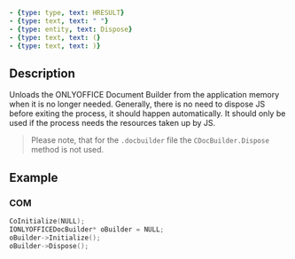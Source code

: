 ```yml signature
- {type: type, text: HRESULT}
- {type: text, text: " "}
- {type: entity, text: Dispose}
- {type: text, text: (}
- {type: text, text: )}
```

## Description

Unloads the ONLYOFFICE Document Builder from the application memory when it is no longer needed. Generally, there is no need to dispose JS before exiting the process, it should happen automatically. It should only be used if the process needs the resources taken up by JS.

> Please note, that for the `.docbuilder` file the `CDocBuilder.Dispose` method is not used.

## Example

### COM

```cpp
CoInitialize(NULL);
IONLYOFFICEDocBuilder* oBuilder = NULL;
oBuilder->Initialize();
oBuilder->Dispose();
```
